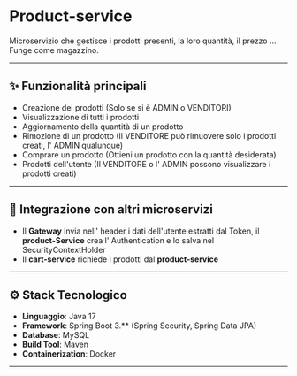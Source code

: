 # Product-service

Microservizio che gestisce i prodotti presenti, la loro quantità, il prezzo ... Funge come magazzino.

---

## ✨ Funzionalità principali

- Creazione dei prodotti (Solo se si è ADMIN o VENDITORI)
- Visualizzazione di tutti i prodotti
- Aggiornamento della quantità di un prodotto
- Rimozione di un prodotto (Il VENDITORE può rimuovere solo i prodotti creati, l' ADMIN qualunque)
- Comprare un prodotto (Ottieni un prodotto con la quantità desiderata)
- Prodotti dell'utente (Il VENDITORE o l' ADMIN possono visualizzare i prodotti creati)

---

## 🔗 Integrazione con altri microservizi

- Il **Gateway** invia nell' header i dati dell'utente estratti dal Token, il **product-Service** crea l' Authentication e lo salva
    nel SecurityContextHolder
- Il **cart-service** richiede i prodotti dal **product-service**

---

## ⚙️ Stack Tecnologico

- **Linguaggio**: Java 17
- **Framework**: Spring Boot 3.** (Spring Security, Spring Data JPA)
- **Database**: MySQL
- **Build Tool**: Maven
- **Containerization**: Docker

---


